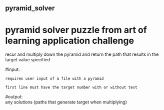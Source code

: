 ## pyramid_solver  
# pyramid solver puzzle from art of learning application challenge  

recur and multiply down the pyramid and return the path that results in
the target value specified  

#input:  

	requires user input of a file with a pyramid  

	first line must have the target number with or without text  

#output:  
	any solutions (paths that generate target when multiplying)  
